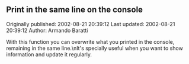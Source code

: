 ## Print in the same line on the console 
Originally published: 2002-08-21 20:39:12 
Last updated: 2002-08-21 20:39:12 
Author: Armando Baratti 
 
With this function you can overwrite what you printed in the console, remaining in the same line.\nIt's specially useful when you want to show information and update it regularly.